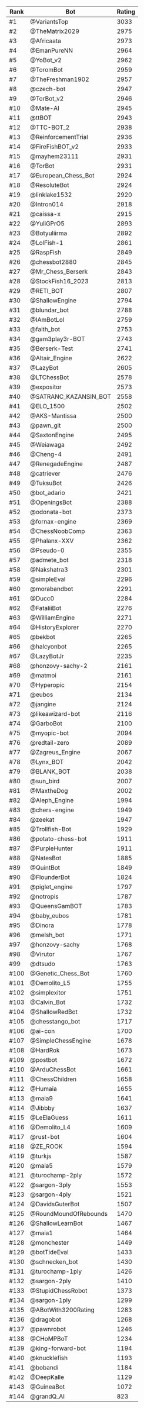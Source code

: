 Rank|Bot|Rating
---|---|---
#1|@VariantsTop|3033
#2|@TheMatrix2029|2975
#3|@Africaata|2973
#4|@EmanPureNN|2964
#5|@YoBot_v2|2962
#6|@ToromBot|2959
#7|@TheFreshman1902|2957
#8|@czech-bot|2947
#9|@TorBot_v2|2946
#10|@Mate-AI|2945
#11|@ttBOT|2943
#12|@TTC-BOT_2|2938
#13|@ReinforcementTrial|2936
#14|@FireFishBOT_v2|2933
#15|@mayhem23111|2931
#16|@TorBot|2931
#17|@European_Chess_Bot|2924
#18|@ResoluteBot|2924
#19|@linklake1532|2920
#20|@Intron014|2918
#21|@caissa-x|2915
#22|@YuliGPrO5|2893
#23|@Botyuliirma|2892
#24|@LolFish-1|2861
#25|@RaspFish|2849
#26|@chessbot2880|2845
#27|@Mr_Chess_Berserk|2843
#28|@StockFish16_2023|2813
#29|@RETI_BOT|2807
#30|@ShallowEngine|2794
#31|@blundar_bot|2788
#32|@IAmBotLol|2759
#33|@faith_bot|2753
#34|@gam3play3r-BOT|2743
#35|@Berserk-Test|2741
#36|@Altair_Engine|2622
#37|@LazyBot|2605
#38|@LTChessBot|2578
#39|@expositor|2573
#40|@SATRANC_KAZANSIN_BOT|2558
#41|@ELO_1500|2502
#42|@AKS-Mantissa|2500
#43|@pawn_git|2500
#44|@SaxtonEngine|2495
#45|@Weiawaga|2492
#46|@Cheng-4|2491
#47|@RenegadeEngine|2487
#48|@catriever|2476
#49|@TuksuBot|2426
#50|@bot_adario|2421
#51|@OpeningsBot|2388
#52|@odonata-bot|2373
#53|@fornax-engine|2369
#54|@ChessNoobComp|2363
#55|@Phalanx-XXV|2362
#56|@Pseudo-0|2355
#57|@admete_bot|2318
#58|@Nakshatra3|2301
#59|@simpleEval|2296
#60|@morabandbot|2291
#61|@Ducc0|2284
#62|@FataliiBot|2276
#63|@WilliamEngine|2271
#64|@HistoryExplorer|2270
#65|@bekbot|2265
#66|@halcyonbot|2265
#67|@LazyBotJr|2235
#68|@honzovy-sachy-2|2161
#69|@matmoi|2161
#70|@Hyperopic|2154
#71|@eubos|2134
#72|@jangine|2124
#73|@likeawizard-bot|2116
#74|@GarboBot|2100
#75|@myopic-bot|2094
#76|@redtail-zero|2089
#77|@Zagreus_Engine|2067
#78|@Lynx_BOT|2042
#79|@BLANK_BOT|2038
#80|@sun_bird|2007
#81|@MaxtheDog|2002
#82|@Aleph_Engine|1994
#83|@chers-engine|1949
#84|@zeekat|1947
#85|@Trollfish-Bot|1929
#86|@potato-chess-bot|1911
#87|@PurpleHunter|1911
#88|@NatesBot|1885
#89|@QuintBot|1849
#90|@FlounderBot|1824
#91|@piglet_engine|1797
#92|@notropis|1787
#93|@QueensGamBOT|1783
#94|@baby_eubos|1781
#95|@Dinora|1778
#96|@melsh_bot|1771
#97|@honzovy-sachy|1768
#98|@Virutor|1767
#99|@dtsudo|1763
#100|@Genetic_Chess_Bot|1760
#101|@Demolito_L5|1755
#102|@simplexitor|1751
#103|@Calvin_Bot|1732
#104|@ShallowRedBot|1732
#105|@chesstango_bot|1717
#106|@ai-con|1700
#107|@SimpleChessEngine|1678
#108|@HardRok|1673
#109|@postbot|1672
#110|@ArduChessBot|1661
#111|@ChessChildren|1658
#112|@Humaia|1655
#113|@maia9|1641
#114|@Jibbby|1637
#115|@LeElaGuess|1611
#116|@Demolito_L4|1609
#117|@rust-bot|1604
#118|@ZE_ROOK|1594
#119|@turkjs|1587
#120|@maia5|1579
#121|@turochamp-2ply|1572
#122|@sargon-3ply|1553
#123|@sargon-4ply|1521
#124|@DavidsGuterBot|1507
#125|@RoundMoundOfRebounds|1470
#126|@ShallowLearnBot|1467
#127|@maia1|1464
#128|@monchester|1449
#129|@botTideEval|1433
#130|@schnecken_bot|1430
#131|@turochamp-1ply|1426
#132|@sargon-2ply|1410
#133|@StupidChessRobot|1373
#134|@sargon-1ply|1299
#135|@ABotWith3200Rating|1283
#136|@dragobot|1268
#137|@pawnrobot|1246
#138|@CHoMPBoT|1234
#139|@king-forward-bot|1194
#140|@knucklefish|1193
#141|@bobandi|1184
#142|@DeepKalle|1129
#143|@GuineaBot|1072
#144|@grandQ_AI|823
